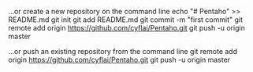 

…or create a new repository on the command line
echo "# Pentaho" >> README.md
git init
git add README.md
git commit -m "first commit"
git remote add origin https://github.com/cyflai/Pentaho.git
git push -u origin master


…or push an existing repository from the command line
git remote add origin https://github.com/cyflai/Pentaho.git
git push -u origin master
